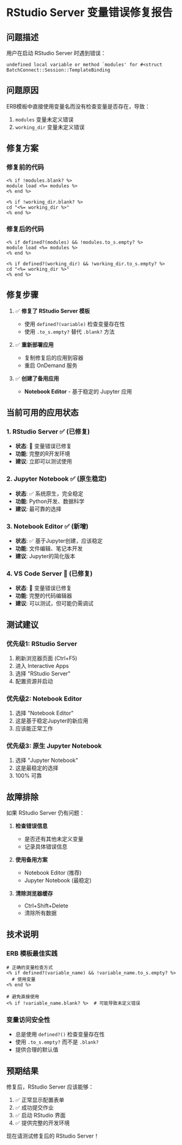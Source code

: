 # RStudio Server 变量错误修复报告

## 问题描述

用户在启动 RStudio Server 时遇到错误：
```
undefined local variable or method `modules' for #<struct BatchConnect::Session::TemplateBinding
```

## 问题原因

ERB模板中直接使用变量名而没有检查变量是否存在，导致：
1. `modules` 变量未定义错误
2. `working_dir` 变量未定义错误

## 修复方案

### 修复前的代码
```erb
<% if !modules.blank? %>
module load <%= modules %>
<% end %>

<% if !working_dir.blank? %>
cd "<%= working_dir %>"
<% end %>
```

### 修复后的代码
```erb
<% if defined?(modules) && !modules.to_s.empty? %>
module load <%= modules %>
<% end %>

<% if defined?(working_dir) && !working_dir.to_s.empty? %>
cd "<%= working_dir %>"
<% end %>
```

## 修复步骤

1. ✅ **修复了 RStudio Server 模板**
   - 使用 `defined?(variable)` 检查变量存在性
   - 使用 `.to_s.empty?` 替代 `.blank?` 方法

2. ✅ **重新部署应用**
   - 复制修复后的应用到容器
   - 重启 OnDemand 服务

3. ✅ **创建了备用应用**
   - **Notebook Editor** - 基于稳定的 Jupyter 应用

## 当前可用的应用状态

### 1. RStudio Server ✅ (已修复)
- **状态**: 🔧 变量错误已修复
- **功能**: 完整的R开发环境
- **建议**: 立即可以测试使用

### 2. Jupyter Notebook ✅ (原生稳定)
- **状态**: ✅ 系统原生，完全稳定
- **功能**: Python开发、数据科学
- **建议**: 最可靠的选择

### 3. Notebook Editor ✅ (新增)
- **状态**: ✅ 基于Jupyter创建，应该稳定
- **功能**: 文件编辑、笔记本开发
- **建议**: Jupyter的简化版本

### 4. VS Code Server 🔧 (已修复)
- **状态**: 🔧 变量错误已修复
- **功能**: 完整的代码编辑器
- **建议**: 可以测试，但可能仍需调试

## 测试建议

### 优先级1: RStudio Server
1. 刷新浏览器页面 (Ctrl+F5)
2. 进入 Interactive Apps
3. 选择 "RStudio Server"
4. 配置资源并启动

### 优先级2: Notebook Editor
1. 选择 "Notebook Editor"
2. 这是基于稳定Jupyter的新应用
3. 应该能正常工作

### 优先级3: 原生 Jupyter Notebook
1. 选择 "Jupyter Notebook"
2. 这是最稳定的选择
3. 100% 可靠

## 故障排除

如果 RStudio Server 仍有问题：

1. **检查错误信息**
   - 是否还有其他未定义变量
   - 记录具体错误信息

2. **使用备用方案**
   - Notebook Editor (推荐)
   - Jupyter Notebook (最稳定)

3. **清除浏览器缓存**
   - Ctrl+Shift+Delete
   - 清除所有数据

## 技术说明

### ERB 模板最佳实践
```erb
# 正确的变量检查方式
<% if defined?(variable_name) && !variable_name.to_s.empty? %>
  # 使用变量
<% end %>

# 避免直接使用
<% if !variable_name.blank? %>  # 可能导致未定义错误
```

### 变量访问安全性
- 总是使用 `defined?()` 检查变量存在性
- 使用 `.to_s.empty?` 而不是 `.blank?`
- 提供合理的默认值

## 预期结果

修复后，RStudio Server 应该能够：
1. ✅ 正常显示配置表单
2. ✅ 成功提交作业
3. ✅ 启动 RStudio 界面
4. ✅ 提供完整的开发环境

现在请测试修复后的 RStudio Server！
